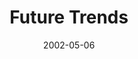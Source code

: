 ---
title: "Future Trends"
project_id: 
date: 2002-05-06
conference_id: ""
presenters:
   - peter_bandettini
summary: "<p>“The Future of fMRI” OHBM 2002 Education Program, Sendai</p>"
file: /assets/presentations/T117.ppt
filename: T117.ppt
layout: presentation
---